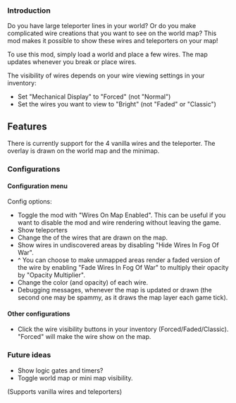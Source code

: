 ### Introduction
Do you have large teleporter lines in your world? Or do you make complicated wire creations that you want to see on the world map? This mod makes it possible to show these wires and teleporters on your map!

To use this mod, simply load a world and place a few wires. The map updates whenever you break or place wires.

The visibility of wires depends on your wire viewing settings in your inventory:
- Set "Mechanical Display" to "Forced" (not "Normal")
- Set the wires you want to view to "Bright" (not "Faded" or "Classic")

## Features
There is currently support for the 4 vanilla wires and the teleporter. The overlay is drawn on the world map and the minimap.

### Configurations
#### Configuration menu
Config options:
- Toggle the mod with "Wires On Map Enabled". This can be useful if you want to disable the mod and wire rendering without leaving the game.
- Show teleporters
- Change the of the wires that are drawn on the map.
- Show wires in undiscovered areas by disabling "Hide Wires In Fog Of War".
- ^ You can choose to make unmapped areas render a faded version of the wire by enabling "Fade Wires In Fog Of War" to multiply their opacity by "Opacity Multiplier".
- Change the color (and opacity) of each wire.
- Debugging messages, whenever the map is updated or drawn (the second one may be spammy, as it draws the map layer each game tick).

#### Other configurations
- Click the wire visibility buttons in your inventory (Forced/Faded/Classic). "Forced" will make the wire show on the map.

### Future ideas
- Show logic gates and timers?
- Toggle world map or mini map visibility.



(Supports vanilla wires and teleporters)